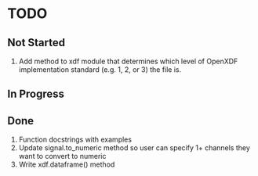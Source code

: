 # TODO

## Not Started

1. Add method to xdf module that determines which level of OpenXDF implementation standard (e.g. 1, 2, or 3) the file is.

## In Progress



## Done

1. Function docstrings with examples
1. Update signal.to_numeric method so user can specify 1+ channels they want to convert to numeric
1. Write xdf.dataframe() method
